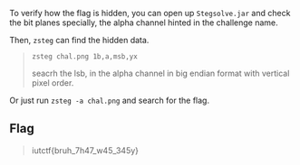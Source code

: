 To verify how the flag is hidden, you can open up `Stegsolve.jar` and check the bit planes specially, the alpha channel hinted in the challenge name.

Then, `zsteg` can find the hidden data.
> `zsteg chal.png 1b,a,msb,yx`
> 
> seacrh the lsb, in the alpha channel in big endian format with vertical pixel order.

Or just run `zsteg -a chal.png` and search for the flag.

## Flag
> iutctf{bruh_7h47_w45_345y}
